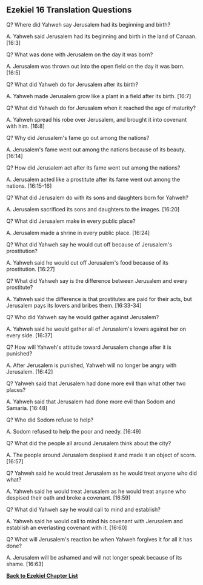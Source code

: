 ## Ezekiel 16 Translation Questions ##

Q? Where did Yahweh say Jerusalem had its beginning and birth?

A. Yahweh said Jerusalem had its beginning and birth in the land of Canaan. [16:3]

Q? What was done with Jerusalem on the day it was born?

A. Jerusalem was thrown out into the open field on the day it was born. [16:5]

Q? What did Yahweh do for Jerusalem after its birth?

A. Yahweh made Jerusalem grow like a plant in a field after its birth. [16:7]

Q? What did Yahweh do for Jerusalem when it reached the age of maturity?

A. Yahweh spread his robe over Jerusalem, and brought it into covenant with him. [16:8]

Q? Why did Jerusalem's fame go out among the nations?

A. Jerusalem's fame went out among the nations because of its beauty. [16:14]

Q? How did Jerusalem act after its fame went out among the nations?

A. Jerusalem acted like a prostitute after its fame went out among the nations. [16:15-16]

Q? What did Jerusalem do with its sons and daughters born for Yahweh?

A. Jerusalem sacrificed its sons and daughters to the images. [16:20]

Q? What did Jerusalem make in every public place?

A. Jerusalem made a shrine in every public place. [16:24]

Q? What did Yahweh say he would cut off because of Jerusalem's prostitution?

A. Yahweh said he would cut off Jerusalem's food because of its prostitution. [16:27]

Q? What did Yahweh say is the difference between Jerusalem and every prostitute?

A. Yahweh said the difference is that prostitutes are paid for their acts, but Jerusalem pays its lovers and bribes them. [16:33-34]

Q? Who did Yahweh say he would gather against Jerusalem?

A. Yahweh said he would gather all of Jerusalem's lovers against her on every side. [16:37]

Q? How will Yahweh's attitude toward Jerusalem change after it is punished?

A. After Jerusalem is punished, Yahweh will no longer be angry with Jerusalem. [16:42]

Q? Yahweh said that Jerusalem had done more evil than what other two places?

A. Yahweh said that Jerusalem had done more evil than Sodom and Samaria. [16:48]

Q? Who did Sodom refuse to help?

A. Sodom refused to help the poor and needy. [16:49]

Q? What did the people all around Jerusalem think about the city?

A. The people around Jerusalem despised it and made it an object of scorn. [16:57]

Q? Yahweh said he would treat Jerusalem as he would treat anyone who did what?

A. Yahweh said he would treat Jerusalem as he would treat anyone who despised their oath and broke a covenant. [16:59]

Q? What did Yahweh say he would call to mind and establish?

A. Yahweh said he would call to mind his covenant with Jerusalem and establish an everlasting covenant with it. [16:60]

Q? What will Jerusalem's reaction be when Yahweh forgives it for all it has done?

A. Jerusalem will be ashamed and will not longer speak because of its shame. [16:63]

__[Back to Ezekiel Chapter List](./)__

